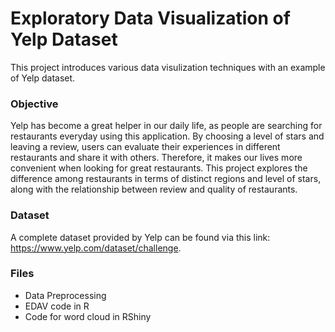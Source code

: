 # Exploratory Data Visualization of Yelp Dataset

This project introduces various data visulization techniques with an example of Yelp dataset.


### Objective
Yelp has become a great helper in our daily life, as people are searching for restaurants everyday using this application. By choosing a level of stars and leaving a review, users can evaluate their experiences in different restaurants and share it with others. Therefore, it makes our lives more convenient when looking for great restaurants. This project explores the difference among restaurants in terms of distinct regions and level of stars, along with the relationship between review and quality of restaurants.

### Dataset
A complete dataset provided by Yelp can be found via this link: https://www.yelp.com/dataset/challenge.

### Files
  - Data Preprocessing
  - EDAV code in R
  - Code for word cloud in RShiny
